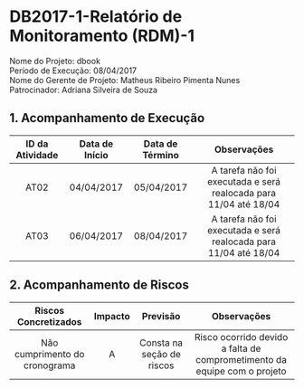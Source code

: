 # DB2017-1-Relatório de Monitoramento (RDM)-1

Nome do Projeto: dbook  
Período de Execução: 08/04/2017  
Nome do Gerente de Projeto: Matheus Ribeiro Pimenta Nunes  
Patrocinador: Adriana Silveira de Souza  

## 1. Acompanhamento de Execução

| ID da Atividade | Data de Início | Data de Término | Observações | 
|:---------------:|:--------------:|:---------------:|:-----------:|
| AT02 | 04/04/2017 |05/04/2017 | A tarefa não foi executada e será realocada para 11/04 até 18/04 |
| AT03 | 06/04/2017 |08/04/2017 | A tarefa não foi executada e será realocada para 11/04 até 18/04 |

## 2. Acompanhamento de Riscos

| Riscos Concretizados | Impacto | Previsão | Observações |
|:--------------------:|:-------:|:--------:|:-----------:|
| Não cumprimento do cronograma | A | Consta na seção de riscos  | Risco ocorrido devido a falta de comprometimento da equipe com o projeto |
